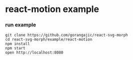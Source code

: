 # react-motion example

### run example

```
git clone https://github.com/gorangajic/react-svg-morph
cd react-svg-morph/example/react-motion
npm install
npm start
open http://localhost:8080
```
